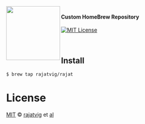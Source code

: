 <img src="https://cdn.rawgit.com/oh-my-fish/oh-my-fish/e4f1c2e0219a17e2c748b824004c8d0b38055c16/docs/logo.svg" align="left" width="144px" height="144px"/>

#### Custom HomeBrew Repository

[![MIT License](https://img.shields.io/badge/license-MIT-007EC7.svg?style=flat-square)](/LICENSE)

<br/>

## Install

```fish
$ brew tap rajatvig/rajat
```

# License

[MIT][mit] © [rajatvig][author] et [al][contributors]


[mit]:            http://opensource.org/licenses/MIT
[author]:         http://github.com/rajatvig
[contributors]:   https://github.com/rajatvig/fish-horizon/graphs/contributors
[license-badge]:  https://img.shields.io/badge/license-MIT-007EC7.svg?style=flat-square
